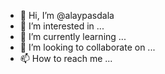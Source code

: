- 👋 Hi, I’m @alaypasdala
- 👀 I’m interested in ...
- 🌱 I’m currently learning ...
- 💞️ I’m looking to collaborate on ...
- 📫 How to reach me ...

<!---
alaypasdala/alaypasdala is a ✨ special ✨ repository because its `README.md` (this file) appears on your GitHub profile.
You can click the Preview link to take a look at your changes.
--->
